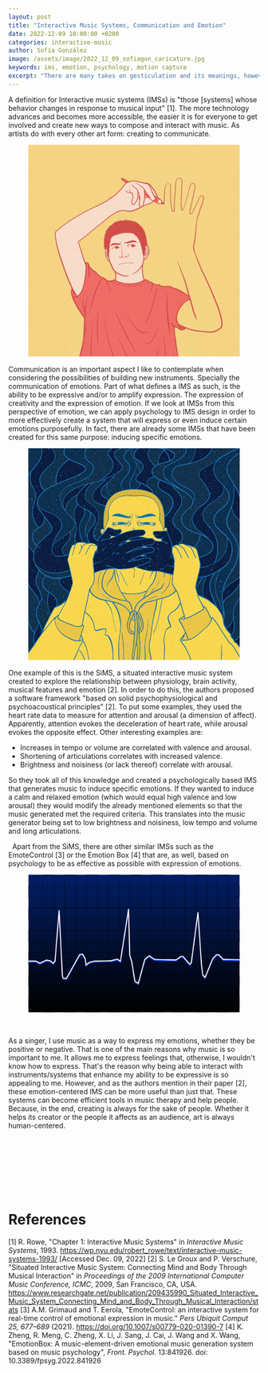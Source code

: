 ```yaml
---
layout: post
title: "Interactive Music Systems, Communication and Emotion"
date: 2022-12-09 10:00:00 +0200
categories: interactive-music
author: Sofía González
image: /assets/image/2022_12_09_sofiagon_caricature.jpg
keywords: ims, emotion, psychology, motion capture
excerpt: "There are many takes on gesticulation and its meanings, however, I wanted to take the time to delimit what a gesture is, possible categories and gesturing patters."
---
```


A definition for Interactive music systems (IMSs) is "those [systems] whose behavior changes in response to musical input" [1]. The more technology advances and becomes more accessible, the easier it is for everyone to get involved and create new ways to compose and interact with music. As artists do with every other art form: creating to communicate.

<figure style="float: none">
   <img src="/assets/image/2022_12_09_sofiagon_caricature.jpg" alt="" title="by CDD20 in pixabay" width="auto" />
</figure>

Communication is an important aspect I like to contemplate when considering the possibilities of building new instruments. Specially the communication of emotions. Part of what defines a IMS as such, is the ability to be expressive and/or to amplify expression. The expression of creativity and the expression of emotion.
If we look at IMSs from this perspective of emotion, we can apply psychology to IMS design in order to more effectively create a system that will express or even induce certain emotions purposefully.
In fact, there are already some IMSs that have been created for this same purpose: inducing specific emotions.

<figure style="float: none">
   <img src="/assets/image/2022_12_09_sofiagon_caricature_2.jpg" alt="" title="by CDD20 in pixabay" width="auto" />
</figure>

One example of this is the SiMS, a situated interactive music system created to explore the relationship between physiology, brain activity, musical features and emotion [2]. In order to do this, the authors proposed a software framework "based on solid psychophysiological and psychoacoustical principles" [2].
To put some examples, they used the heart rate data to measure for attention and arousal (a dimension of affect). Apparently, attention evokes the deceleration of heart rate, while arousal evokes the opposite effect. Other interesting examples are:
- Increases in tempo or volume are correlated with valence and arousal.
- Shortening of articulations correlates with increased valence.
- Brightness and noisiness (or lack thereof) correlate with arousal.

So they took all of this knowledge and created a psychologically based IMS that generates music to induce specific emotions. If they wanted to induce a calm and relaxed emotion (which would equal high valence and low arousal) they would modify the already mentioned elements so that the music generated met the required criteria. This translates into the music generator being set to low brightness and noisiness, low tempo and volume and long articulations.

&nbsp;
Apart from the SiMS, there are other similar IMSs such as the EmoteControl [3] or the Emotion Box [4] that are, as well, based on psychology to be as effective as possible with expression of emotions.

<figure style="float: none">
   <img src="/assets/image/2022_12_09_sofiagon_heartrate.png" alt="" title="by Dung Quách in pixabay" width="auto" />
</figure>

&nbsp;

As a singer, I use music as a way to express my emotions, whether they be positive or negative. That is one of the main reasons why music is so important to me. It allows me to express feelings that, otherwise, I wouldn't know how to express. That's the reason why being able to interact with instruments/systems that enhance my ability to be expressive is so appealing to me.
However, and as the authors mention in their paper [2], these emotion-centered IMS can be more useful than just that. These systems can become efficient tools in music therapy and help people. Because, in the end, creating is always for the sake of people. Whether it helps its creator or the people it affects as an audience, art is always human-centered.

&nbsp;

&nbsp;

&nbsp;

&nbsp;

# References
[1] R. Rowe, "Chapter 1: Interactive Music Systems" in *Interactive Music Systems*, 1993. https://wp.nyu.edu/robert_rowe/text/interactive-music-systems-1993/ [Accessed Dec. 09, 2022]
[2] S. Le Groux and P. Verschure, "Situated Interactive Music System: Connecting Mind and Body Through Musical Interaction" in *Proceedings of the 2009 International Computer Music Conference, ICMC*, 2009, San Francisco, CA, USA. https://www.researchgate.net/publication/209435990_Situated_Interactive_Music_System_Connecting_Mind_and_Body_Through_Musical_Interaction/stats
[3] A.M. Grimaud and T. Eerola, "EmoteControl: an interactive system for real-time control of emotional expression in music." *Pers Ubiquit Comput 25, 677–689* (2021). https://doi.org/10.1007/s00779-020-01390-7
[4] K. Zheng, R. Meng, C. Zheng, X. Li, J. Sang, J. Cai, J. Wang and X. Wang, "EmotionBox: A music-element-driven emotional music generation system based on music psychology",  *Front. Psychol.* 13:841926. doi: 10.3389/fpsyg.2022.841926
